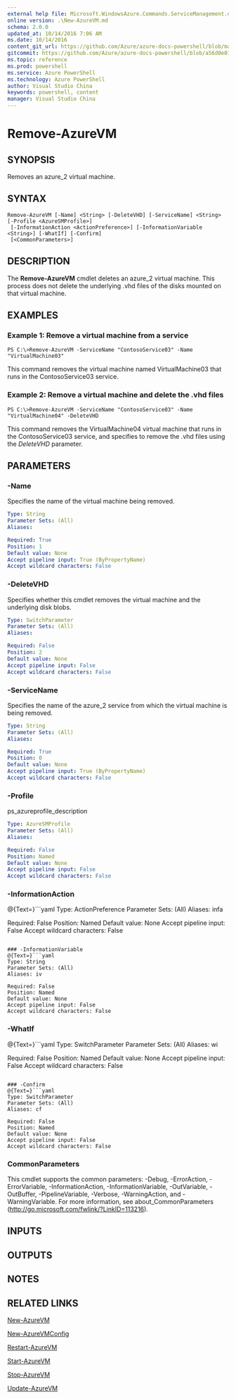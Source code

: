 ```yaml
---
external help file: Microsoft.WindowsAzure.Commands.ServiceManagement.dll-Help.xml
online version: .\New-AzureVM.md
schema: 2.0.0
updated_at: 10/14/2016 7:06 AM
ms.date: 10/14/2016
content_git_url: https://github.com/Azure/azure-docs-powershell/blob/master/azureps-cmdlets-docs/ServiceManagement/Azure.Service/v1.0/CmdletMDs/Remove-AzureVM.md
gitcommit: https://github.com/Azure/azure-docs-powershell/blob/a56d0e01e65c2c33aa2af13dd29addc94ead6e88/azureps-cmdlets-docs/ServiceManagement/Azure.Service/v1.0/CmdletMDs/Remove-AzureVM.md
ms.topic: reference
ms.prod: powershell
ms.service: Azure PowerShell
ms.technology: Azure PowerShell
author: Visual Studio China
keywords: powershell, content
manager: Visual Studio China
---
```


# Remove-AzureVM

## SYNOPSIS
Removes an azure_2 virtual machine.

## SYNTAX

```
Remove-AzureVM [-Name] <String> [-DeleteVHD] [-ServiceName] <String> [-Profile <AzureSMProfile>]
 [-InformationAction <ActionPreference>] [-InformationVariable <String>] [-WhatIf] [-Confirm]
 [<CommonParameters>]
```

## DESCRIPTION
The **Remove-AzureVM** cmdlet deletes an azure_2 virtual machine.
This process does not delete the underlying .vhd files of the disks mounted on that virtual machine.

## EXAMPLES

### Example 1: Remove a virtual machine from a service
```
PS C:\>Remove-AzureVM -ServiceName "ContosoService03" -Name "VirtualMachine03"
```

This command removes the virtual machine named VirtualMachine03 that runs in the ContosoService03 service.

### Example 2: Remove a virtual machine and delete the .vhd files
```
PS C:\>Remove-AzureVM -ServiceName "ContosoService03" -Name "VirtualMachine04" -DeleteVHD
```

This command removes the VirtualMachine04 virtual machine that runs in the ContosoService03 service, and specifies to remove the .vhd files using the *DeleteVHD* parameter.

## PARAMETERS

### -Name
Specifies the name of the virtual machine being removed.

```yaml
Type: String
Parameter Sets: (All)
Aliases: 

Required: True
Position: 1
Default value: None
Accept pipeline input: True (ByPropertyName)
Accept wildcard characters: False
```

### -DeleteVHD
Specifies whether this cmdlet removes the virtual machine and the underlying disk blobs.

```yaml
Type: SwitchParameter
Parameter Sets: (All)
Aliases: 

Required: False
Position: 2
Default value: None
Accept pipeline input: False
Accept wildcard characters: False
```

### -ServiceName
Specifies the name of the azure_2 service from which the virtual machine is being removed.

```yaml
Type: String
Parameter Sets: (All)
Aliases: 

Required: True
Position: 0
Default value: None
Accept pipeline input: True (ByPropertyName)
Accept wildcard characters: False
```

### -Profile
ps_azureprofile_description

```yaml
Type: AzureSMProfile
Parameter Sets: (All)
Aliases: 

Required: False
Position: Named
Default value: None
Accept pipeline input: False
Accept wildcard characters: False
```

### -InformationAction
@{Text=}```yaml
Type: ActionPreference
Parameter Sets: (All)
Aliases: infa

Required: False
Position: Named
Default value: None
Accept pipeline input: False
Accept wildcard characters: False
```

### -InformationVariable
@{Text=}```yaml
Type: String
Parameter Sets: (All)
Aliases: iv

Required: False
Position: Named
Default value: None
Accept pipeline input: False
Accept wildcard characters: False
```

### -WhatIf
@{Text=}```yaml
Type: SwitchParameter
Parameter Sets: (All)
Aliases: wi

Required: False
Position: Named
Default value: None
Accept pipeline input: False
Accept wildcard characters: False
```

### -Confirm
@{Text=}```yaml
Type: SwitchParameter
Parameter Sets: (All)
Aliases: cf

Required: False
Position: Named
Default value: None
Accept pipeline input: False
Accept wildcard characters: False
```

### CommonParameters
This cmdlet supports the common parameters: -Debug, -ErrorAction, -ErrorVariable, -InformationAction, -InformationVariable, -OutVariable, -OutBuffer, -PipelineVariable, -Verbose, -WarningAction, and -WarningVariable. For more information, see about_CommonParameters (http://go.microsoft.com/fwlink/?LinkID=113216).

## INPUTS

## OUTPUTS

## NOTES

## RELATED LINKS

[New-AzureVM](.\New-AzureVM.md)

[New-AzureVMConfig](.\New-AzureVMConfig.md)

[Restart-AzureVM](.\Restart-AzureVM.md)

[Start-AzureVM](.\Start-AzureVM.md)

[Stop-AzureVM](.\Stop-AzureVM.md)

[Update-AzureVM](.\Update-AzureVM.md)

